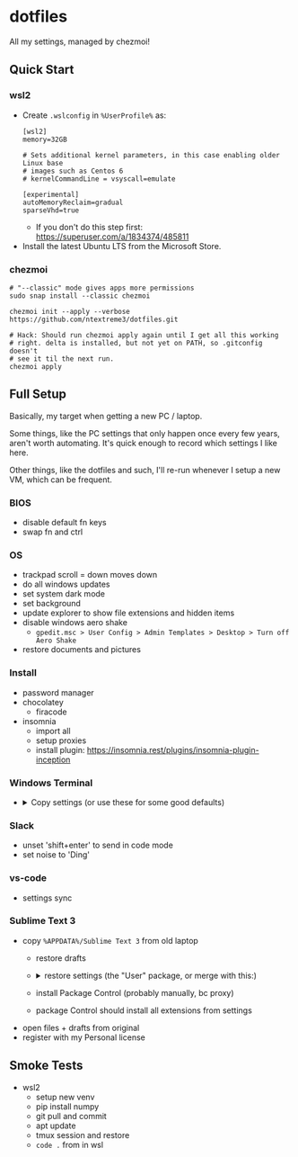 # dotfiles

All my settings, managed by chezmoi!

## Quick Start

### wsl2

- Create `.wslconfig` in `%UserProfile%` as:
    ```
    [wsl2]
    memory=32GB

    # Sets additional kernel parameters, in this case enabling older Linux base
    # images such as Centos 6
    # kernelCommandLine = vsyscall=emulate

    [experimental]
    autoMemoryReclaim=gradual
    sparseVhd=true
    ```
  - If you don't do this step first: https://superuser.com/a/1834374/485811
- Install the latest Ubuntu LTS from the Microsoft Store.

### chezmoi

```
# "--classic" mode gives apps more permissions
sudo snap install --classic chezmoi

chezmoi init --apply --verbose https://github.com/ntextreme3/dotfiles.git

# Hack: Should run chezmoi apply again until I get all this working
# right. delta is installed, but not yet on PATH, so .gitconfig doesn't
# see it til the next run.
chezmoi apply
```

## Full Setup

Basically, my target when getting a new PC / laptop.

Some things, like the PC settings that only happen once every few years, aren't worth automating. It's quick enough to record which settings I like here.

Other things, like the dotfiles and such, I'll re-run whenever I setup a new VM, which can be frequent.

### BIOS

- disable default fn keys
- swap fn and ctrl

### OS

- trackpad scroll = down moves down
- do all windows updates
- set system dark mode
- set background
- update explorer to show file extensions and hidden items
- disable windows aero shake
    - `gpedit.msc > User Config > Admin Templates > Desktop > Turn off Aero Shake`
- restore documents and pictures

### Install

- password manager
- chocolatey
    - firacode
- insomnia
    - import all
    - setup proxies
    - install plugin: https://insomnia.rest/plugins/insomnia-plugin-inception

### Windows Terminal

- <details>
    <summary>Copy settings (or use these for some good defaults)</summary>

    ```jsonc
    {
        "$help": "https://aka.ms/terminal-documentation",
        "$schema": "https://aka.ms/terminal-profiles-schema",
        "actions":
        [
            {
                "command": "paste",
                "id": "User.paste",
                "keys": "shift+insert"
            },
            {
                "command":
                {
                    "action": "prevTab"
                },
                "id": "User.prevTab.0",
                "keys": "ctrl+pgup"
            },
            {
                "command":
                {
                    "action": "nextTab"
                },
                "id": "User.nextTab.0",
                "keys": "ctrl+pgdn"
            }
        ],
        "copyOnSelect": true,
        "defaultProfile": "{963ff2f7-6aed-5ce3-9d91-90d99571f53a}",
        "newTabMenu":
        [
            {
                "type": "remainingProfiles"
            }
        ],
        "profiles":
        {
            "defaults": {},
            "list":
            [
                {
                    "guid": "{61c54bbd-c2c6-5271-96e7-009a87ff44bf}",
                    "hidden": false,
                    "name": "Windows PowerShell"
                },
                {
                    "guid": "{0caa0dad-35be-5f56-a8ff-afceeeaa6101}",
                    "hidden": false,
                    "name": "cmd"
                },
                {
                    "bellStyle":
                    [
                        "window",
                        "taskbar"
                    ],
                    "colorScheme": "Campbell",
                    "font":
                    {
                        "face": "Fira Code"
                    },
                    "guid": "{963ff2f7-6aed-5ce3-9d91-90d99571f53a}",
                    "hidden": false,
                    "name": "Ubuntu-24.04",
                    "source": "Windows.Terminal.Wsl"
                }
            ]
        },
        "schemes": [],
        "tabSwitcherMode": "disabled",
        "themes": []
    }
    ```
  </details>

### Slack

- unset 'shift+enter' to send in code mode
- set noise to 'Ding'

### vs-code

- settings sync

### Sublime Text 3

- copy `%APPDATA%/Sublime Text 3` from old laptop
    - restore drafts
    - <details>
        <summary>restore settings (the "User" package, or merge with this:)</summary>

        ```json
        {
            "default_line_ending": "unix",
            "highlight_modified_tabs": true,
            "index_files": true,
            "translate_tabs_to_spaces": true,
            "update_check": false,
            "word_wrap": true,
            // '0' wraps at window size
            "wrap_width": 0
        }
        ```
    - install Package Control (probably manually, bc proxy)
    - package Control should install all extensions from settings
- open files + drafts from original
- register with my Personal license



</details>

## Smoke Tests

- wsl2
    - setup new venv
    - pip install numpy
    - git pull and commit
    - apt update
    - tmux session and restore
    - `code .` from in wsl
